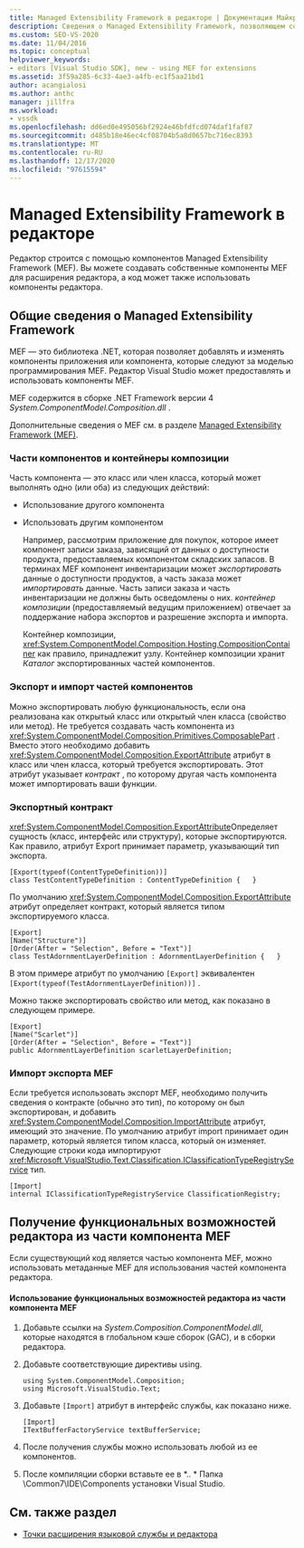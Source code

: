 ```yaml
---
title: Managed Extensibility Framework в редакторе | Документация Майкрософт
description: Сведения о Managed Extensibility Framework, позволяющем создавать собственные компоненты для расширения редактора в пакете SDK для Visual Studio.
ms.custom: SEO-VS-2020
ms.date: 11/04/2016
ms.topic: conceptual
helpviewer_keywords:
- editors [Visual Studio SDK], new - using MEF for extensions
ms.assetid: 3f59a285-6c33-4ae3-a4fb-ec1f5aa21bd1
author: acangialosi
ms.author: anthc
manager: jillfra
ms.workload:
- vssdk
ms.openlocfilehash: dd6ed0e495056bf2924e46bfdfcd074daf1faf87
ms.sourcegitcommit: d485b18e46ec4cf08704b5a8d0657bc716ec8393
ms.translationtype: MT
ms.contentlocale: ru-RU
ms.lasthandoff: 12/17/2020
ms.locfileid: "97615594"
---
```

# <a name="managed-extensibility-framework-in-the-editor"></a>Managed Extensibility Framework в редакторе
Редактор строится с помощью компонентов Managed Extensibility Framework (MEF). Вы можете создавать собственные компоненты MEF для расширения редактора, а код может также использовать компоненты редактора.

## <a name="overview-of-the-managed-extensibility-framework"></a>Общие сведения о Managed Extensibility Framework
 MEF — это библиотека .NET, которая позволяет добавлять и изменять компоненты приложения или компонента, которые следуют за моделью программирования MEF. Редактор Visual Studio может предоставлять и использовать компоненты MEF.

 MEF содержится в сборке .NET Framework версии 4 *System.ComponentModel.Composition.dll* .

 Дополнительные сведения о MEF см. в разделе [Managed Extensibility Framework (MEF)](/dotnet/framework/mef/index).

### <a name="component-parts-and-composition-containers"></a>Части компонентов и контейнеры композиции
 Часть компонента — это класс или член класса, который может выполнять одно (или оба) из следующих действий:

- Использование другого компонента

- Использовать другим компонентом

  Например, рассмотрим приложение для покупок, которое имеет компонент записи заказа, зависящий от данных о доступности продукта, предоставляемых компонентом складских запасов. В терминах MEF компонент инвентаризации может *экспортировать* данные о доступности продуктов, а часть заказа может *импортировать* данные. Часть записи заказа и часть инвентаризации не должны быть осведомлены о них. *контейнер композиции* (предоставляемый ведущим приложением) отвечает за поддержание набора экспортов и разрешение экспорта и импорта.

  Контейнер композиции, <xref:System.ComponentModel.Composition.Hosting.CompositionContainer> как правило, принадлежит узлу. Контейнер композиции хранит *Каталог* экспортированных частей компонентов.

### <a name="export-and-import-component-parts"></a>Экспорт и импорт частей компонентов
 Можно экспортировать любую функциональность, если она реализована как открытый класс или открытый член класса (свойство или метод). Не требуется создавать часть компонента из <xref:System.ComponentModel.Composition.Primitives.ComposablePart> . Вместо этого необходимо добавить <xref:System.ComponentModel.Composition.ExportAttribute> атрибут в класс или член класса, который требуется экспортировать. Этот атрибут указывает *контракт* , по которому другая часть компонента может импортировать ваши функции.

### <a name="the-export-contract"></a>Экспортный контракт
 <xref:System.ComponentModel.Composition.ExportAttribute>Определяет сущность (класс, интерфейс или структуру), которые экспортируются. Как правило, атрибут Export принимает параметр, указывающий тип экспорта.

```
[Export(typeof(ContentTypeDefinition))]
class TestContentTypeDefinition : ContentTypeDefinition {   }
```

 По умолчанию <xref:System.ComponentModel.Composition.ExportAttribute> атрибут определяет контракт, который является типом экспортируемого класса.

```
[Export]
[Name("Structure")]
[Order(After = "Selection", Before = "Text")]
class TestAdornmentLayerDefinition : AdornmentLayerDefinition {   }
```

 В этом примере атрибут по умолчанию `[Export]` эквивалентен `[Export(typeof(TestAdornmentLayerDefinition))]` .

 Можно также экспортировать свойство или метод, как показано в следующем примере.

```
[Export]
[Name("Scarlet")]
[Order(After = "Selection", Before = "Text")]
public AdornmentLayerDefinition scarletLayerDefinition;
```

### <a name="import-a-mef-export"></a>Импорт экспорта MEF
 Если требуется использовать экспорт MEF, необходимо получить сведения о контракте (обычно это тип), по которому он был экспортирован, и добавить <xref:System.ComponentModel.Composition.ImportAttribute> атрибут, имеющий это значение. По умолчанию атрибут import принимает один параметр, который является типом класса, который он изменяет. Следующие строки кода импортируют <xref:Microsoft.VisualStudio.Text.Classification.IClassificationTypeRegistryService> тип.

```
[Import]
internal IClassificationTypeRegistryService ClassificationRegistry;
```

## <a name="get-editor-functionality-from-a-mef-component-part"></a>Получение функциональных возможностей редактора из части компонента MEF
 Если существующий код является частью компонента MEF, можно использовать метаданные MEF для использования частей компонента редактора.

#### <a name="to-consume-editor-functionality-from-a-mef-component-part"></a>Использование функциональных возможностей редактора из части компонента MEF

1. Добавьте ссылки на *System.Composition.ComponentModel.dll*, которые находятся в глобальном кэше сборок (GAC), и в сборки редактора.

2. Добавьте соответствующие директивы using.

    ```
    using System.ComponentModel.Composition;
    using Microsoft.VisualStudio.Text;
    ```

3. Добавьте `[Import]` атрибут в интерфейс службы, как показано ниже.

    ```
    [Import]
    ITextBufferFactoryService textBufferService;
    ```

4. После получения службы можно использовать любой из ее компонентов.

5. После компиляции сборки вставьте ее в *.. \* Папка \Common7\IDE\Components установки Visual Studio.

## <a name="see-also"></a>См. также раздел
- [Точки расширения языковой службы и редактора](../extensibility/language-service-and-editor-extension-points.md)

